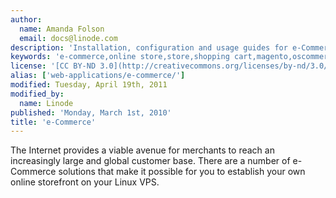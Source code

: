 ```yaml
---
author:
  name: Amanda Folson
  email: docs@linode.com
description: 'Installation, configuration and usage guides for e-Commerce solutions.'
keywords: 'e-commerce,online store,store,shopping cart,magento,oscommerce'
license: '[CC BY-ND 3.0](http://creativecommons.org/licenses/by-nd/3.0/us/)'
alias: ['web-applications/e-commerce/']
modified: Tuesday, April 19th, 2011
modified_by:
  name: Linode
published: 'Monday, March 1st, 2010'
title: 'e-Commerce'
---
```


The Internet provides a viable avenue for merchants to reach an increasingly large and global customer base. There are a number of e-Commerce solutions that make it possible for you to establish your own online storefront on your Linux VPS.
